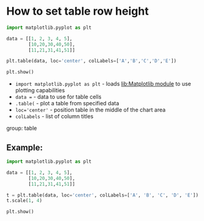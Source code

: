 # How to set table row height

```python
import matplotlib.pyplot as plt

data = [[1, 2, 3, 4, 5],
        [10,20,30,40,50],
        [11,21,31,41,51]]

plt.table(data, loc='center', colLabels=['A','B','C','D','E'])

plt.show()
```

- `import matplotlib.pyplot as plt` - loads [lib:Matplotlib module](python-matplotlib/how-to-install-matplotlib-python-lib-in-ubuntu-ubuntuversion) to use plotting capabilities
- `data =` - data to use for table cells
- `.table(` - plot a table from specified data
- `loc='center'` - position table in the middle of the chart area 
- `colLabels` - list of column titles

group: table

## Example: 
```python
import matplotlib.pyplot as plt

data = [[1, 2, 3, 4, 5],
        [10,20,30,40,50],
        [11,21,31,41,51]]

t = plt.table(data, loc='center', colLabels=['A', 'B', 'C', 'D', 'E'])
t.scale(1, 4)

plt.show()
```

